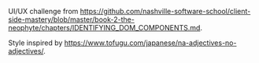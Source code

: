 UI/UX challenge from https://github.com/nashville-software-school/client-side-mastery/blob/master/book-2-the-neophyte/chapters/IDENTIFYING_DOM_COMPONENTS.md. 

Style inspired by https://www.tofugu.com/japanese/na-adjectives-no-adjectives/. 